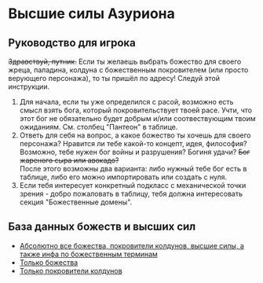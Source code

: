 # Высшие силы Азуриона

## Руководство для игрока
~~Здравствуй, путник.~~ Если ты желаешь выбрать божество для своего жреца, паладина, колдуна с божественным покровителем (или просто верующего персонажа), то ты пришёл по адресу! Следуй этой инструкции.
1. Для начала, если ты уже определился с расой, возможно есть смысл взять бога, который покровительствует твоей расе. Учти, что этот бог не обязательно будет добрым и/или соотвествующим твоим ожиданиям. См. столбец "Пантеон" в таблице.
2. Ответь для себя на вопрос, а какое божество ты хочешь для своего персонажа? Нравится ли тебе какой-то концепт, идея, философия? Возможно, тебе нужен бог войны и разрушения? Богиня удачи? ~~Бог жареного сыра или авокадо?~~  
После этого возможны два варианта: либо нужный тебе бог есть в таблице, либо его можно импортировать или создать с нуля.
3. Если тебя интересует конкретный подкласс с механической точки зрения - добро пожаловать в таблицу, тебя должна интересовать секция "Божественные домены".

## База данных божеств и высших сил
- [Абсолютно все божества, покровители колдунов, высшие силы, а также инфа по божественным терминам](https://www.notion.so/31db1805e92c43b59b41a585789b6058?v=00b6c7e92f774314ad85c5442a0f769b)
- [Только божества](https://www.notion.so/31db1805e92c43b59b41a585789b6058?v=f3750b85e3604366a1a1355c430e161b)
- [Только покровители колдунов](https://www.notion.so/31db1805e92c43b59b41a585789b6058?v=8d7eca6752924e4a8cabc46b239b959e)